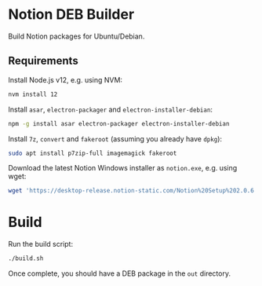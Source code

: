 # Notion DEB Builder

Build Notion packages for Ubuntu/Debian.

## Requirements

Install Node.js v12, e.g. using NVM:

```sh
nvm install 12
```

Install `asar`, `electron-packager` and `electron-installer-debian`:

```sh
npm -g install asar electron-packager electron-installer-debian
```

Install `7z`, `convert` and `fakeroot` (assuming you already have `dpkg`):

```sh
sudo apt install p7zip-full imagemagick fakeroot
```

Download the latest Notion Windows installer as `notion.exe`, e.g. using wget:

```sh
wget 'https://desktop-release.notion-static.com/Notion%20Setup%202.0.6.exe' -o notion.exe
```

# Build

Run the build script:

```sh
./build.sh
```

Once complete, you should have a DEB package in the `out` directory.

